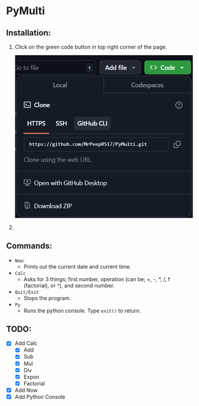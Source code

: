 # PyMulti

## Installation:
1. Click on the green code button in top right corner of the page.

   ![screenshot](screenshot.png)
3. 

## Commands:

- ```Now```:
  - Prints out the current date and current time.
- ```Calc```
  - Asks for 3 things; first number, operation (can be; +, -, *, /, f (factorial), or ^), and second number.
- ```Quit/Exit```
  - Stops the program.
- ```Py```
  - Runs the python console. Type ```exit()``` to return.


## TODO:

- [x] Add Calc
  - [x] Add
  - [x] Sub
  - [x] Mul
  - [x] Div
  - [x] Expon
  - [x] Factorial
- [x] Add Now
- [x] Add Python Console
